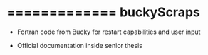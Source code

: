 =============
 buckyScraps
=============

+  Fortran code from Bucky for restart capabilities and user input

+  Official documentation inside senior thesis

